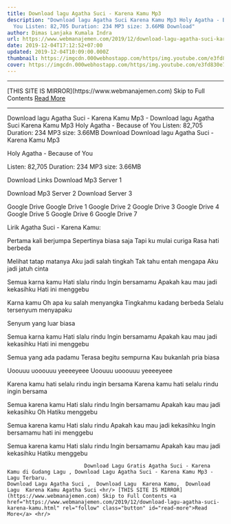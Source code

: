 ```yaml
---
title: Download lagu Agatha Suci - Karena Kamu Mp3
description: "Download lagu Agatha Suci Karena Kamu Mp3 Holy Agatha - Because of
  You Listen: 82,705 Duration: 234 MP3 size: 3.66MB Download"
author: Dimas Lanjaka Kumala Indra
url: https://www.webmanajemen.com/2019/12/download-lagu-agatha-suci-karena-kamu.html
date: 2019-12-04T17:12:52+07:00
updated: 2019-12-04T10:09:00.000Z
thumbnail: https://imgcdn.000webhostapp.com/https/img.youtube.com/e3fd830e76ab14281129587079522a3e.jpeg
cover: https://imgcdn.000webhostapp.com/https/img.youtube.com/e3fd830e76ab14281129587079522a3e.jpeg
---
```


<hr/> [THIS SITE IS MIRROR](https://www.webmanajemen.com) Skip to Full Contents <a href="https://www.webmanajemen.com/2019/12/download-lagu-agatha-suci-karena-kamu.html" rel="follow" class="button" id="read-more">Read More</a> <hr/> Download lagu Agatha Suci - Karena Kamu Mp3 - Download lagu Agatha Suci Karena Kamu Mp3 Holy Agatha - Because of You Listen: 82,705 Duration: 234 MP3 size: 3.66MB Download Download lagu Agatha Suci - Karena Kamu Mp3

  Holy Agatha - Because of You 

  Listen: 82,705 
  Duration: 234 
  MP3 size: 3.66MB 

  Download Links 
  Download Mp3 Server 1 

  Download Mp3 Server 2 
  Download Server 3 


  Google Drive   Google Drive 1 
  Google Drive 2 
  Google Drive 3 
  Google Drive 4 
  Google Drive 5 
  Google Drive 6 
  Google Drive 7 


                             
Lirik Agatha Suci - Karena Kamu:
                             
Pertama kali berjumpa
  Sepertinya biasa saja
  Tapi ku mulai curiga
  Rasa hati berbeda
  
  Melihat tatap matanya
  Aku jadi salah tingkah
  Tak tahu entah mengapa
  Aku jadi jatuh cinta
  
  Semua karna kamu
  Hati slalu rindu
  Ingin bersamamu
  Apakah kau mau jadi kekasihku
  Hati ini menggebu
  
  Karna kamu
  Oh apa ku salah menyangka
  Tingkahmu kadang berbeda
  Selalu tersenyum menyapaku
  
   
  Senyum yang luar biasa
  
  Semua karna kamu
  Hati slalu rindu
  Ingin bersamamu
  Apakah kau mau jadi kekasihku
  Hati ini menggebu
  
  Semua yang ada padamu
  Terasa begitu sempurna
  Kau bukanlah pria biasa
  
  Uoouuu uooouuu yeeeeyeee
  Uoouuu uooouuu yeeeeyeee
  
  Karena kamu hati selalu rindu ingin bersama
  Karena kamu hati selalu rindu ingin bersama
  
  Semua karena kamu
  Hati slalu rindu
  Ingin bersamamu
  Apakah kau mau jadi kekasihku
  Oh Hatiku menggebu
  
  Semua karena kamu
  Hati slalu rindu
  Apakah kau mau jadi kekasihku
  Ingin bersamamu hati ini menggebu
  
  Semua karena kamu
  Hati slalu rindu
  Ingin bersamamu
  Apakah kau mau jadi kekasihku
  Hatiku menggebu                                 
                                 
                             Download Lagu Gratis Agatha Suci - Karena Kamu di Gudang Lagu , Download Lagu Agatha Suci - Karena Kamu Mp3 - Lagu Terbaru.                                                         Download Lagu Agatha Suci ,  Download Lagu  Karena Kamu,  Download Lagu  Karena Kamu Agatha Suci <hr/> [THIS SITE IS MIRROR](https://www.webmanajemen.com) Skip to Full Contents <a href="https://www.webmanajemen.com/2019/12/download-lagu-agatha-suci-karena-kamu.html" rel="follow" class="button" id="read-more">Read More</a> <hr/>